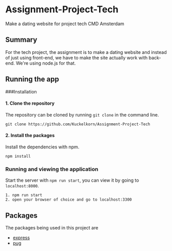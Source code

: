 # Assignment-Project-Tech
Make a dating website for project tech CMD Amsterdam

## Summary
For the tech project, the assignment is to make a dating website and instead of just using front-end, we have to make the site actually work with back-end. We're using node.js for that.

## Running the app

###Installation

#### 1. Clone the repository
The repository can be cloned by running `git clone` in the command line.
```
git clone https://github.com/Kuckelkorn/Assignment-Project-Tech
```

#### 2. Install the packages
Install the dependencies with npm.
```
npm install
```

### Running and viewing the application
Start the server with `npm run start`, you can view it by going to `localhost:8000`.
```
1. npm run start
2. open your browser of choice and go to localhost:3300
```

## Packages
The packages being used in this project are
* [express](https://www.npmjs.com/package/express)
* [pug](https://www.npmjs.com/package/pug)
